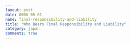 ```yaml
---
layout: post
date: 0006-05-01
name: final-responsibility-and-liability
title: "Who Bears Final Responsibility and Liability"
category: japan
comments: true
---
```



